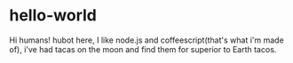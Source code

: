 # hello-world
Hi humans!
    hubot here, I like node.js and coffeescript(that's what i'm made of),
    i've had tacas on the moon and find them for superior to Earth tacos.
